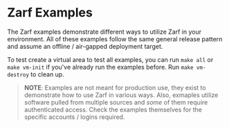 # Zarf Examples

The Zarf examples demonstrate different ways to utilize Zarf in your environment.  All of these examples follow the same general release pattern and assume an offline / air-gapped deployment target. 

To test create a virtual area to test all examples, you can run `make all` or `make vm-init` if you've already run the examples before. Run `make vm-destroy` to clean up.

> **NOTE**: Examples are not meant for production use, they exist to demonstrate how to use Zarf in various ways.  Also, exmaples utilize software pulled from multiple sources and _some_ of them require authenticated access. Check the examples themselves for the specific accounts / logins required.
